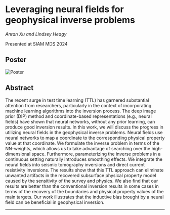 # Leveraging neural fields for geophysical inverse problems

_Anran Xu and Lindsey Heagy_

Presented at SIAM MDS 2024

## Poster

![Poster](MDS24.png)

## Abstract

  The recent surge in test time learning (TTL) has garnered substantial attention from researchers, particularly in the context of incorporating machine learning algorithms into the inversion process. The deep image prior (DIP) method and coordinate-based representations (e.g., neural fields) have shown that neural networks, without any prior learning, can produce good inversion results. In this work, we will discuss the progress in utilizing neural fields in the geophysical inverse problems. Neural fields use neural networks to map a coordinate to the corresponding physical property value at that coordinate. We formulate the inverse problem in terms of the NN-weights, which allows us to take advantage of searching over the high-dimensional space.  Furthermore, parameterizing the inverse problems in a continuous setting naturally introduces smoothing effects. We integrate the neural fields into seismic tomography inversions and direct current resistivity inversions. The results show that this TTL approach can eliminate unwanted artifacts in the recovered subsurface physical property model caused by the sensitivity of the survey and physics. We also find that our results are better than the conventional inversion results in some cases in terms of the recovery of the boundaries and physical property values of the main targets. Our work illustrates that the inductive bias brought by a neural field can be beneficial in geophysical inversion.

---

